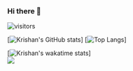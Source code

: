 ### Hi there 👋

![visitors](https://visitor-badge.glitch.me/badge?page_id=${kkumar-gcc}.${your.repo.id})

[![Krishan's GitHub stats](https://github-readme-stats.vercel.app/api?username=kkumar-gcc&&show_icons=true)]
[![Top Langs](https://github-readme-stats.vercel.app/api/top-langs/?username=kkumar-gcc&layout=compact)]

[![Krishan's wakatime stats](https://github-readme-stats.vercel.app/api/wakatime?username=kkumar-gcc)]
<br>
![](https://github.com/kkumar-gcc/github-stats/blob/master/generated/languages.svg)
